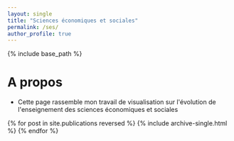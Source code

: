 ```yaml
---
layout: single
title: "Sciences économiques et sociales"
permalink: /ses/
author_profile: true
---
```


{% include base_path %}

A propos
======
* Cette page rassemble mon travail de visualisation sur l'évolution de l'enseignement des sciences économiques et sociales

{% for post in site.publications reversed %}
  {% include archive-single.html %}
{% endfor %}
